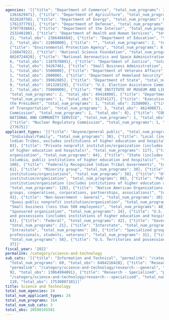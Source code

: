 ```yaml
---
agencies: '[{"title": "Department of Commerce", "total_num_programs": 37, "total_obs":
  1361629471}, {"title": "Department of Agriculture", "total_num_programs": 17, "total_obs":
  922620758}, {"title": "Department of Energy", "total_num_programs": 8, "total_obs":
  1761377791}, {"title": "Department of Defense", "total_num_programs": 16, "total_obs":
  3797793866}, {"title": "Department of the Interior", "total_num_programs": 11, "total_obs":
  253240190}, {"title": "Department of Health and Human Services", "total_num_programs":
  21, "total_obs": 2386486668}, {"title": "Department of Education", "total_num_programs":
  2, "total_obs": 21960000}, {"title": "", "total_num_programs": 2, "total_obs": 339064744},
  {"title": "Environmental Protection Agency", "total_num_programs": 6, "total_obs":
  116047022}, {"title": "National Science Foundation", "total_num_programs": 11, "total_obs":
  8024724820}, {"title": "National Aeronautics and Space Administration", "total_num_programs":
  6, "total_obs": 1187678091}, {"title": "Department of Justice", "total_num_programs":
  1, "total_obs": 3426746}, {"title": "Small Business Administration", "total_num_programs":
  1, "total_obs": 5500000}, {"title": "Department of Veterans Affairs", "total_num_programs":
  1, "total_obs": 200000}, {"title": "Department of Homeland Security", "total_num_programs":
  3, "total_obs": 39002885}, {"title": "Department of State", "total_num_programs":
  9, "total_obs": 101328329}, {"title": "U.S. Election Assistance Commission", "total_num_programs":
  2, "total_obs": 75000000}, {"title": "THE INSTITUTE OF MUSEUM AND LIBRARY SERVICES",
  "total_num_programs": 2, "total_obs": 49418000}, {"title": "Department of the Treasury",
  "total_num_programs": 1, "total_obs": 91374127}, {"title": "Executive Office of
  the President", "total_num_programs": 1, "total_obs": 3150000}, {"title": "Department
  of Transportation", "total_num_programs": 3, "total_obs": 46140887}, {"title": "Denali
  Commission", "total_num_programs": 1, "total_obs": 0}, {"title": "CORPORATION FOR
  NATIONAL AND COMMUNITY SERVICE", "total_num_programs": 1, "total_obs": 2723511},
  {"title": "Nuclear Regulatory Commission", "total_num_programs": 1, "total_obs":
  277675}]'
applicant_types: '[{"title": "Anyone/general public", "total_num_programs": 28}, {"title":
  "Individual/Family", "total_num_programs": 30}, {"title": "Local (includes State-designated
  lndian Tribes, excludes institutions of higher education and hospitals", "total_num_programs":
  83}, {"title": "Private nonprofit institution/organization (includes institutions
  of higher education and hospitals)", "total_num_programs": 117}, {"title": "Profit
  organization", "total_num_programs": 64}, {"title": "State (includes District of
  Columbia, public institutions of higher education and hospitals)", "total_num_programs":
  100}, {"title": "Federally Recognized lndian Tribal Governments", "total_num_programs":
  61}, {"title": "Minority group", "total_num_programs": 30}, {"title": "Other private
  institutions/organizations", "total_num_programs": 58}, {"title": "Other public
  institution/organization", "total_num_programs": 80}, {"title": "Public nonprofit
  institution/organization (includes institutions of higher education and hospitals)",
  "total_num_programs": 126}, {"title": "Native American Organizations (includes lndian
  groups, cooperatives, corporations, partnerships, associations)", "total_num_programs":
  43}, {"title": "Non-Government - General", "total_num_programs": 30}, {"title":
  "Quasi-public nonprofit institution/organization", "total_num_programs": 46}, {"title":
  "Small business (less than 500 employees)", "total_num_programs": 48}, {"title":
  "Sponsored organization", "total_num_programs": 24}, {"title": "U.S. Territories
  and possessions (includes institutions of higher education and hospitals)", "total_num_programs":
  63}, {"title": "Federal", "total_num_programs": 42}, {"title": "Government - General",
  "total_num_programs": 21}, {"title": "Interstate", "total_num_programs": 22}, {"title":
  "Intrastate", "total_num_programs": 20}, {"title": "Specialized group (e.g. health
  professionals, students, veterans)", "total_num_programs": 31}, {"title": "State",
  "total_num_programs": 58}, {"title": "U.S. Territories and possessions", "total_num_programs":
  37}]'
fiscal_year: '2022'
permalink: /category/science-and-technology
sub_cats: '[{"title": "Information and Technical", "permalink": "/category/science-and-technology/information-and-technical",
  "total_num_programs": 69, "total_obs": 6484216428}, {"title": "Research - General",
  "permalink": "/category/science-and-technology/research---general", "total_num_programs":
  92, "total_obs": 13064994891}, {"title": "Research - Specialized", "permalink":
  "/category/science-and-technology/research---specialized", "total_num_programs":
  110, "total_obs": 17530887101}]'
title: Science and Technology
total_num_agencies: 24
total_num_applicant_types: 24
total_num_programs: 164
total_num_sub_cats: 3
total_obs: 20590165581
---
```

